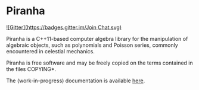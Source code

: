 # Piranha
[![Gitter](https://badges.gitter.im/Join Chat.svg)](https://gitter.im/bluescarni/piranha?utm_source=badge&utm_medium=badge&utm_campaign=pr-badge&utm_content=badge)

Piranha is a C++11-based computer algebra library for the manipulation of
algebraic objects, such as polynomials and Poisson series, commonly encountered
in celestial mechanics.

Piranha is free software and may be freely copied on the terms contained in the
files COPYING*.

The (work-in-progress) documentation is available [here](http://bluescarni.github.io/piranha/).
